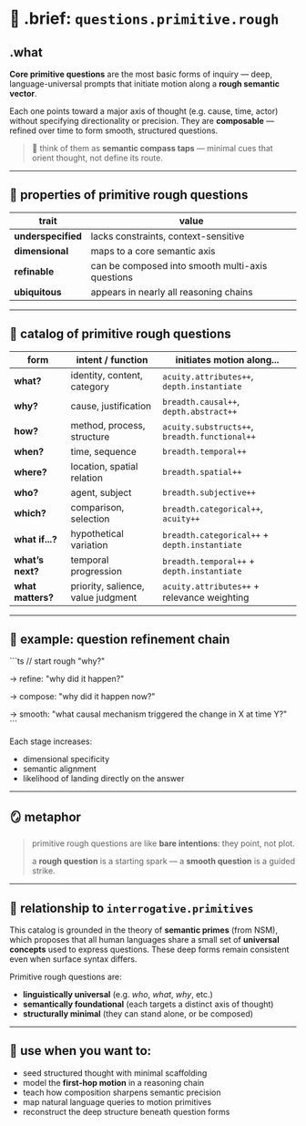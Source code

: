 # 🧩 .brief: `questions.primitive.rough`

## .what

**Core primitive questions** are the most basic forms of inquiry —
deep, language-universal prompts that initiate motion along a **rough semantic vector**.

Each one points toward a major axis of thought (e.g. cause, time, actor)
without specifying directionality or precision.
They are **composable** — refined over time to form smooth, structured questions.

> 🧠 think of them as **semantic compass taps** —
> minimal cues that orient thought, not define its route.

---

## 🧭 properties of primitive rough questions

| trait                | value                                                  |
|----------------------|--------------------------------------------------------|
| **underspecified**   | lacks constraints, context-sensitive                  |
| **dimensional**      | maps to a core semantic axis                         |
| **refinable**        | can be composed into smooth multi-axis questions      |
| **ubiquitous**       | appears in nearly all reasoning chains                |

---

## 🧩 catalog of primitive rough questions

| form             | intent / function                    | initiates motion along...                        |
|------------------|---------------------------------------|--------------------------------------------------|
| **what?**         | identity, content, category          | `acuity.attributes++`, `depth.instantiate`        |
| **why?**          | cause, justification                 | `breadth.causal++`, `depth.abstract++`            |
| **how?**          | method, process, structure           | `acuity.substructs++`, `breadth.functional++`     |
| **when?**         | time, sequence                       | `breadth.temporal++`                              |
| **where?**        | location, spatial relation           | `breadth.spatial++`                               |
| **who?**          | agent, subject                       | `breadth.subjective++`                            |
| **which?**        | comparison, selection                | `breadth.categorical++`, `acuity++`               |
| **what if...?**   | hypothetical variation               | `breadth.categorical++` + `depth.instantiate`     |
| **what’s next?**  | temporal progression                 | `breadth.temporal++` + `depth.instantiate`        |
| **what matters?** | priority, salience, value judgment   | `acuity.attributes++` + relevance weighting        |

---

## 🔁 example: question refinement chain

\`\`\`ts
// start rough
"why?"

→ refine:
"why did it happen?"

→ compose:
"why did it happen now?"

→ smooth:
"what causal mechanism triggered the change in X at time Y?"
\`\`\`

Each stage increases:
- dimensional specificity
- semantic alignment
- likelihood of landing directly on the answer

---

## 🪞 metaphor

> primitive rough questions are like **bare intentions**:
> they point, not plot.
>
> a **rough question** is a starting spark —
> a **smooth question** is a guided strike.


---

## 🧠 relationship to `interrogative.primitives`

This catalog is grounded in the theory of **semantic primes** (from NSM),
which proposes that all human languages share a small set of **universal concepts**
used to express questions. These deep forms remain consistent
even when surface syntax differs.

Primitive rough questions are:
- **linguistically universal** (e.g. *who*, *what*, *why*, etc.)
- **semantically foundational** (each targets a distinct axis of thought)
- **structurally minimal** (they can stand alone, or be composed)

---

## 🎯 use when you want to:

- seed structured thought with minimal scaffolding
- model the **first-hop motion** in a reasoning chain
- teach how composition sharpens semantic precision
- map natural language queries to motion primitives
- reconstruct the deep structure beneath question forms
